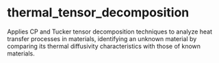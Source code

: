 # thermal_tensor_decomposition
Applies CP and Tucker tensor decomposition techniques to analyze heat transfer processes in materials, identifying an unknown material by comparing its thermal diffusivity characteristics with those of known materials.
